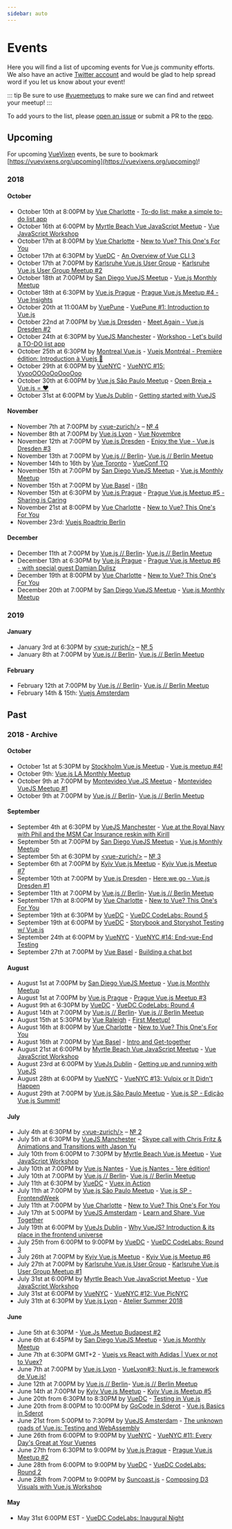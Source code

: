 ```yaml
---
sidebar: auto
---
```


# Events

Here you will find a list of upcoming events for Vue.js community efforts. We also have an active [Twitter account](https://www.twitter.com/vuemeetups) and would be glad to help spread word if you let us know about your event!

::: tip
Be sure to use [#vuemeetups](https://twitter.com/hashtag/vuemeetups) to make sure we can find and retweet your meetup!
:::

To add yours to the list, please [open an issue](https://github.com/bencodezen/vue-meetups/issues/new) or submit a PR to the [repo](https://github.com/bencodezen/vue-meetups/edit/master/docs/events/README.md).

## Upcoming

For upcoming [VueVixen](https://vuevixens.org) events, be sure to bookmark [https://vuevixens.org/upcoming](https://vuevixens.org/upcoming)!

### 2018

#### October

- October 10th at 8:00PM by [Vue Charlotte](https://www.meetup.com/Meetup-Vue-Charlotte/) - [To-do list: make a simple to-do list app](https://www.meetup.com/Meetup-Vue-Charlotte/events/254864409/)
- October 16th at 6:00PM by [Myrtle Beach Vue JavaScript Meetup](https://www.meetup.com/Myrtle-Beach-Vue-JavaScript-Meetup/) - [Vue JavaScript Workshop](https://www.meetup.com/Myrtle-Beach-Vue-JavaScript-Meetup/events/255265369/)
- October 17th at 8:00PM by [Vue Charlotte](https://www.meetup.com/Meetup-Vue-Charlotte/) - [New to Vue? This One's For You](https://www.meetup.com/Meetup-Vue-Charlotte/events/frqzbqyxnbwb/)
- October 17th at 6:30PM by [VueDC](https://www.meetup.com/Vue-DC) - [An Overview of Vue CLI 3](https://www.meetup.com/Vue-DC/events/255073376/)
- October 17th at 7:00PM by [Karlsruhe Vue.js User Group](https://www.meetup.com/Karlsruhe-Vue-js-User-Group/) - [Karlsruhe Vue.js User Group Meetup #2](https://www.meetup.com/Karlsruhe-Vue-js-User-Group/events/255347472/)
- October 18th at 7:00PM by [San Diego VueJS Meetup](https://www.meetup.com/San-Diego-VueJS-Meetup/) - [Vue.js Monthly Meetup](https://www.meetup.com/San-Diego-VueJS-Meetup/events/tsnlgqyxnbfb/)
- October 18th at 6:30PM by [Vue.js Prague](https://www.meetup.com/vuejsprague/) - [Prague Vue.js Meetup #4 - Vue Insights](https://www.meetup.com/vuejsprague/events/255166736/)
- October 20th at 11:00AM by [VuePune](https://www.meetup.com/VuePune) - [VuePune #1: Introduction to Vue.js](https://www.meetup.com/VuePune/events/254917764/)
- October 22nd at 7:00PM by [Vue.js Dresden](https://www.meetup.com/Vue-js-Dresden/) - [Meet Again - Vue.js Dresden #2](https://www.meetup.com/Vue-js-Dresden/events/254579835/)
- October 24th at 6:30PM by [VueJS Manchester](https://www.meetup.com/VueJS-Manchester) - [Workshop - Let's build a TO-DO list app](https://www.meetup.com/VueJS-Manchester/events/255247096/)
- October 25th at 6:30PM by [Montreal Vue.js](https://www.meetup.com/Vue-js-Montreal) - [Vuejs Montréal - Première édition: Introduction à Vuejs 🎉](https://www.meetup.com/Vue-js-Montreal/events/255101915/)
- October 29th at 6:00PM by [VueNYC](https://www.meetup.com/vueJsNYC) - [VueNYC #15: VyooOOOoOoOooOoo](https://www.meetup.com/vueJsNYC/events/254789916/)
- October 30th at 6:00PM by [Vue.js São Paulo Meetup](https://www.meetup.com/VueJS-SP/) - [Open Breja + Vue.js = ❤](https://www.meetup.com/VueJS-SP/events/255327307/)
- October 31st at 6:00PM by [VueJs Dublin](https://www.meetup.com/DublinVueJS/) - [Getting started with VueJS](https://www.meetup.com/DublinVueJS/events/255363364/)

#### November

- November 7th at 7:00PM by [\<vue-zurich\/\>](https://www.meetup.com/vue_zurich/) – [№ 4](https://www.meetup.com/vue_zurich/events/252460725/)
- November 8th at 7:00PM by [Vue.js Lyon](https://www.meetup.com/Vue-js-Lyon/) - [Vue Novembre](https://www.meetup.com/Vue-js-Lyon/events/255052432/)
- November 12th at 7:00PM by [Vue.js Dresden](https://www.meetup.com/Vue-js-Dresden/) - [Enjoy the Vue - Vue.js Dresden #3](https://www.meetup.com/Vue-js-Dresden/events/254849177/)
- November 13th at 7:00PM by [Vue.js // Berlin](https://www.meetup.com/Vue-js-Berlin/)- [Vue.js // Berlin Meetup](https://www.meetup.com/Vue-js-Berlin/events/jdhfzpyxpbrb/)
- November 14th to 16th by [Vue Toronto](https://www.meetup.com/Vue-Toronto/) - [VueConf TO](https://www.meetup.com/Vue-Toronto/events/252940880/)
- November 15th at 7:00PM by [San Diego VueJS Meetup](https://www.meetup.com/San-Diego-VueJS-Meetup/) - [Vue.js Monthly Meetup](https://www.meetup.com/San-Diego-VueJS-Meetup/events/tsnlgqyxpbtb/)
- November 15th at 7:00PM by [Vue Basel](https://www.meetup.com/Vue-Basel/) - [i18n](https://www.meetup.com/Vue-Basel/events/255358822/)
- November 15th at 6:30PM by [Vue.js Prague](https://www.meetup.com/vuejsprague/) - [Prague Vue.js Meetup #5 - Sharing is Caring](https://www.meetup.com/vuejsprague/events/255191539/)
- November 21st at 8:00PM by [Vue Charlotte](https://www.meetup.com/Meetup-Vue-Charlotte/) - [New to Vue? This One's For You](https://www.meetup.com/Meetup-Vue-Charlotte/events/frqzbqyxpbcc/)
- November 23rd: [Vuejs Roadtrip Berlin](https://www.eventbrite.co.uk/e/vuejs-roadtrip-berlin-tickets-43925232553)

#### December

- December 11th at 7:00PM by [Vue.js // Berlin](https://www.meetup.com/Vue-js-Berlin/)- [Vue.js // Berlin Meetup](https://www.meetup.com/Vue-js-Berlin/events/jdhfzpyxqbpb/)
- December 13th at 6:30PM by [Vue.js Prague](https://www.meetup.com/vuejsprague/) - [Prague Vue.js Meetup #6 - with special guest Damian Dulisz](https://www.meetup.com/vuejsprague/events/255191797/)
- December 19th at 8:00PM by [Vue Charlotte](https://www.meetup.com/Meetup-Vue-Charlotte/) - [New to Vue? This One's For You](https://www.meetup.com/Meetup-Vue-Charlotte/events/frqzbqyxqbzb/)
- December 20th at 7:00PM by [San Diego VueJS Meetup](https://www.meetup.com/San-Diego-VueJS-Meetup/) - [Vue.js Monthly Meetup](https://www.meetup.com/San-Diego-VueJS-Meetup/events/tsnlgqyxqbbc/)

### 2019

#### January

- January 3rd at 6:30PM by [\<vue-zurich\/\>](https://www.meetup.com/vue_zurich/) – [№ 5](https://www.meetup.com/vue_zurich/events/255051721/)
- January 8th at 7:00PM by [Vue.js // Berlin](https://www.meetup.com/Vue-js-Berlin/)- [Vue.js // Berlin Meetup](https://www.meetup.com/Vue-js-Berlin/events/jdhfzpyzcblb/)

#### February

- February 12th at 7:00PM by [Vue.js // Berlin](https://www.meetup.com/Vue-js-Berlin/)- [Vue.js // Berlin Meetup](https://www.meetup.com/Vue-js-Berlin/events/jdhfzpyzdbqb/)
- February 14th & 15th: [Vuejs Amsterdam](http://www.vuejs.amsterdam/)

## Past

### 2018 - Archive

#### October

- October 1st at 5:30PM by [Stockholm Vue.js Meetup](https://www.meetup.com/Stockholm-Vue-js-Meetup/) - [Vue.js meetup #4!](https://www.meetup.com/Stockholm-Vue-js-Meetup/events/254045676/)
- October 9th: [Vue.js LA Monthly Meetup](https://www.meetup.com/VuejsLA/events/xxsjgqyxnbmb/)
- October 9th at 7:00PM by [Montevideo Vue.JS Meetup](https://www.meetup.com/Montevideo-Vue-JS-Meetup) - [Montevideo VueJS Meetup #1](https://www.meetup.com/Montevideo-Vue-JS-Meetup/events/255210278/)
- October 9th at 7:00PM by [Vue.js // Berlin](https://www.meetup.com/Vue-js-Berlin/)- [Vue.js // Berlin Meetup](https://www.meetup.com/Vue-js-Berlin/events/jdhfzpyxnbmb/)

#### September

- September 4th at 6:30PM by [VueJS Manchester](https://www.meetup.com/VueJS-Manchester) - [Vue at the Royal Navy with Phil and the MSM Car Insurance reskin with Kirill](https://www.meetup.com/VueJS-Manchester/events/253814415/)
- September 5th at 7:00PM by [San Diego VueJS Meetup](https://www.meetup.com/San-Diego-VueJS-Meetup/) - [Vue.js Monthly Meetup](https://www.meetup.com/San-Diego-VueJS-Meetup/events/tcttwpyxmbhb/)
- September 5th at 6:30PM by [\<vue-zurich\/\>](https://www.meetup.com/vue_zurich/) – [№ 3](https://www.meetup.com/vue_zurich/events/250908326/)
- September 6th at 7:00PM by [Kyiv Vue.js Meetup](https://www.meetup.com/Kyiv-Vue-js-Meetup/) - [Kyiv Vue.js Meetup #7](https://www.meetup.com/Kyiv-Vue-js-Meetup/events/253971277/)
- September 10th at 7:00PM by [Vue.js Dresden](https://www.meetup.com/Vue-js-Dresden/) - [Here we go - Vue.js Dresden #1](https://www.meetup.com/Vue-js-Dresden/events/prvhcqyxlbkc/)
- September 11th at 7:00PM by [Vue.js // Berlin](https://www.meetup.com/Vue-js-Berlin/)- [Vue.js // Berlin Meetup](https://www.meetup.com/Vue-js-Berlin/events/jdhfzpyxmbpb/)
- September 17th at 8:00PM by [Vue Charlotte](https://www.meetup.com/Meetup-Vue-Charlotte/) - [New to Vue? This One's For You](https://www.meetup.com/Meetup-Vue-Charlotte/events/frqzbqyxmbzb/)
- September 19th at 6:30PM by [VueDC](https://www.meetup.com/Vue-DC) - [VueDC CodeLabs: Round 5](https://www.meetup.com/Vue-DC/events/252160174/)
- September 19th at 6:00PM by [VueDC](https://www.meetup.com/Vue-DC) - [Storybook and Storyshot Testing w/ Vue.js](https://www.meetup.com/Vue-DC/events/253825074/)
- September 24th at 6:00PM by [VueNYC](https://www.meetup.com/vueJsNYC) - [VueNYC #14: End-vue-End Testing](https://www.meetup.com/vueJsNYC/events/254789852/)
- September 27th at 7:00PM by [Vue Basel](https://www.meetup.com/Vue-Basel/) - [Building a chat bot](https://www.meetup.com/Vue-Basel/events/254758397/)


#### August

- August 1st at 7:00PM by [San Diego VueJS Meetup](https://www.meetup.com/San-Diego-VueJS-Meetup/) - [Vue.js Monthly Meetup](https://www.meetup.com/San-Diego-VueJS-Meetup/events/tcttwpyxlbcb/)
- August 1st at 7:00PM by [Vue.js Prague](https://www.meetup.com/vuejsprague/) - [Prague Vue.js Meetup #3](https://www.meetup.com/vuejsprague/events/252191081/)
- August 9th at 6:30PM by [VueDC](https://www.meetup.com/Vue-DC) - [VueDC CodeLabs: Round 4](https://www.meetup.com/Vue-DC/events/252160094/)
- August 14th at 7:00PM by [Vue.js // Berlin](https://www.meetup.com/Vue-js-Berlin/)- [Vue.js // Berlin Meetup](https://www.meetup.com/Vue-js-Berlin/events/jdhfzpyxlbsb/)
- August 15th at 5:30PM by [Vue Raleigh](https://www.meetup.com/Vue-Raleigh/) - [First Meetup!](https://www.meetup.com/Vue-Raleigh/events/253342316/)
- August 16th at 8:00PM by [Vue Charlotte](https://www.meetup.com/Meetup-Vue-Charlotte/) - [New to Vue? This One's For You](https://www.meetup.com/Meetup-Vue-Charlotte/events/frqzbqyxlbtb/)
- August 16th at 7:00PM by [Vue Basel](https://www.meetup.com/Vue-Basel/) - [Intro and Get-together](https://www.meetup.com/Vue-Basel/events/252700661/)
- August 21st at 6:00PM by [Myrtle Beach Vue JavaScript Meetup](https://www.meetup.com/Myrtle-Beach-Vue-JavaScript-Meetup/) - [Vue JavaScript Workshop](https://www.meetup.com/Myrtle-Beach-Vue-JavaScript-Meetup/events/253591179/)
- August 23rd at 6:00PM by [VueJs Dublin](https://www.meetup.com/DublinVueJS/) - [Getting up and running with VueJS](https://www.meetup.com/DublinVueJS/events/253589298/)
- August 28th at 6:00PM by [VueNYC](https://www.meetup.com/vueJsNYC/) - [VueNYC #13: Vulpix or It Didn't Happen](https://www.meetup.com/vueJsNYC/events/251602765/)
- August 29th at 7:00PM by [Vue.js São Paulo Meetup](https://www.meetup.com/VueJS-SP/) - [Vue.js SP - Edição Vue.js Summit!](https://www.meetup.com/VueJS-SP/events/253668252/)

#### July

- July 4th at 6:30PM by [\<vue-zurich\/\>](https://www.meetup.com/vue_zurich/) – [№ 2](https://www.meetup.com/vue_zurich/events/249627326/)
- July 5th at 6:30PM by [VueJS Manchester](https://www.meetup.com/VueJS-Manchester) - [Skype call with Chris Fritz & Animations and Transitions with Jason Yu](https://www.meetup.com/VueJS-Manchester/events/251882780/)
- July 10th from 6:00PM to 7:30PM by [Myrtle Beach Vue.js Meetup](https://www.meetup.com/Myrtle-Beach-Vue-JavaScript-Meetup/) - [Vue JavaScript Workshop](https://www.meetup.com/Myrtle-Beach-Vue-JavaScript-Meetup/events/251602475/)
- July 10th at 7:00PM by [Vue.js Nantes](https://www.meetup.com/Vuejs-Nantes/) - [Vue.js Nantes - 1ère édition!](https://www.meetup.com/Vuejs-Nantes/events/cmtqspyxkbnb/)
- July 10th at 7:00PM by [Vue.js // Berlin](https://www.meetup.com/Vue-js-Berlin/)- [Vue.js // Berlin Meetup](https://www.meetup.com/Vue-js-Berlin/events/rzzqlpyxkbnb/)
- July 11th at 6:30PM by [VueDC](https://www.meetup.com/Vue-DC) - [Vuex in Action](https://www.meetup.com/Vue-DC/events/252159814/)
- July 11th at 7:00PM by [Vue.js São Paulo Meetup](https://www.meetup.com/VueJS-SP/) - [Vue.js SP - FrontendWeek](https://www.meetup.com/VueJS-SP/events/251006838/)
- July 11th at 7:00PM by [Vue Charlotte](https://www.meetup.com/Meetup-Vue-Charlotte/) - [New to Vue? This One's For You](https://www.meetup.com/Meetup-Vue-Charlotte/events/251534326/)
- July 17th at 5:00PM by [VueJS Amsterdam](https://www.meetup.com/VueJS-Amsterdam/) - [Learn and Share, Vue Together](https://www.meetup.com/VueJS-Amsterdam/events/251430162/)
- July 19th at 6:00PM by [VueJs Dublin](https://www.meetup.com/DublinVueJS/) - [Why VueJS? Introduction & its place in the frontend universe](https://www.meetup.com/DublinVueJS/events/252273937/)
- July 25th from 6:00PM to 9:00PM by [VueDC](https://www.vuedc.io) - [VueDC CodeLabs: Round 3](https://www.meetup.com/Vue-DC/events/252160032/)
- July 26th at 7:00PM by [Kyiv Vue.js Meetup](https://www.meetup.com/Kyiv-Vue-js-Meetup/) - [Kyiv Vue.js Meetup #6](https://www.meetup.com/Kyiv-Vue-js-Meetup/events/252668120/)
- July 27th at 7:00PM by [Karlsruhe Vue.js User Group](https://www.meetup.com/Karlsruhe-Vue-js-User-Group/) - [Karlsruhe Vue.js User Group Meetup #1](https://www.meetup.com/Karlsruhe-Vue-js-User-Group/events/252286789/)
- July 31st at 6:00PM by [Myrtle Beach Vue JavaScript Meetup](https://www.meetup.com/Myrtle-Beach-Vue-JavaScript-Meetup/) - [Vue JavaScript Workshop](https://www.meetup.com/Myrtle-Beach-Vue-JavaScript-Meetup/events/252748391/)
- July 31st at 6:00PM by [VueNYC](https://www.meetup.com/vueJsNYC/) - [VueNYC #12: Vue PicNYC](https://www.meetup.com/vueJsNYC/events/251602717/)
- July 31th at 6:30PM by [Vue.js Lyon](https://www.meetup.com/Vue-js-Lyon/) - [Atelier Summer 2018](https://www.meetup.com/Vue-js-Lyon/events/253089389/)

#### June

- June 5th at 6:30PM - [Vue.Js Meetup Budapest #2](https://www.meetup.com/Vue-js-Budapest/events/250872579/)
- June 6th at 6:45PM by [San Diego VueJS Meetup](https://www.meetup.com/San-Diego-VueJS-Meetup/) - [Vue.js Monthly Meetup](https://www.meetup.com/San-Diego-VueJS-Meetup/events/vxljrpyxjbjb/)
- June 7th at 6:30PM GMT+2 - [Vuejs vs React with Adidas | Vuex or not to Vuex?](https://www.meetup.com/VueJSMeetupAmsterdam/events/250767489/)
- June 7th at 7:00PM by [Vue.js Lyon](https://www.meetup.com/Vue-js-Lyon/) - [VueLyon#3: Nuxt.js, le framework de Vue.js!](https://www.meetup.com/Vue-js-Lyon/events/248727480/)
- June 12th at 7:00PM by [Vue.js // Berlin](https://www.meetup.com/Vue-js-Berlin/)- [Vue.js // Berlin Meetup](https://www.meetup.com/Vue-js-Berlin/events/rzzqlpyxjbqb/)
- June 14th at 7:00PM by [Kyiv Vue.js Meetup](https://www.meetup.com/Kyiv-Vue-js-Meetup/) - [Kyiv Vue.js Meetup #5](https://www.meetup.com/Kyiv-Vue-js-Meetup/events/251442705/)
- June 20th from 6:30PM to 8:30PM by [VueDC](https://www.vuedc.io) - [Testing in Vue.js](https://www.meetup.com/Vue-DC/events/250794404/)
- June 20th from 8:00PM to 10:00PM by [GoCode in Sderot](https://www.meetup.com/GoCode-in-Sderot/) - [Vue.js Basics in Sderot](https://www.meetup.com/GoCode-in-Sderot/events/251750321/)
- June 21st from 5:00PM to 7:30PM by [VueJS Amsterdam](https://www.meetup.com/VueJS-Amsterdam/) - [The unknown roads of Vue.js: Testing and WebAssembly](https://www.meetup.com/VueJS-Amsterdam/events/250577395/)
- June 26th from 6:00PM to 9:00PM by [VueNYC](https://www.meetup.com/vueJsNYC/) - [VueNYC #11: Every Day's Great at Your Vuenes](https://www.meetup.com/vueJsNYC/events/251266026/)
- June 27th from 6:30PM to 9:00PM by [Vue.js Prague](https://www.meetup.com/vuejsprague/) - [Prague Vue.js Meetup #2](https://www.meetup.com/vuejsprague/events/xdfrtpyxjbkc/)
- June 28th from 6:00PM to 9:00PM by [VueDC](https://www.vuedc.io) - [VueDC CodeLabs: Round 2](https://www.meetup.com/Vue-DC/events/250293099/)
- June 28th from 7:00PM to 9:00PM by [Suncoast.js](https://www.meetup.com/suncoast-js/) - [Composing D3 Visuals with Vue.js Workshop](https://www.meetup.com/suncoast-js/events/251644205/)

#### May

- May 31st 6:00PM EST - [VueDC CodeLabs: Inaugural Night](https://www.meetup.com/Vue-DC/events/250293065/)
